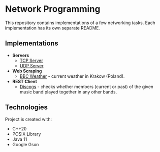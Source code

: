 # Network Programming
This repository contains implementations of a few networking tasks. Each implementation has its own separate README.

## Implementations

* **Servers**
  * [TCP Server](TCP%20Server/)
  * [UDP Server](UDP%20Server/)
* **Web Scraping**
  * [BBC Weather](Web%20Scraping/) - current weather in Krakow (Poland).
* **REST Client**
  * [Discogs](REST%20Client/) - checks whether members (current or past) of the given 
  music band played together in any other bands.
  
## Technologies
Project is created with:
* C++20
* POSIX Library
* Java 11
* Google Gson
